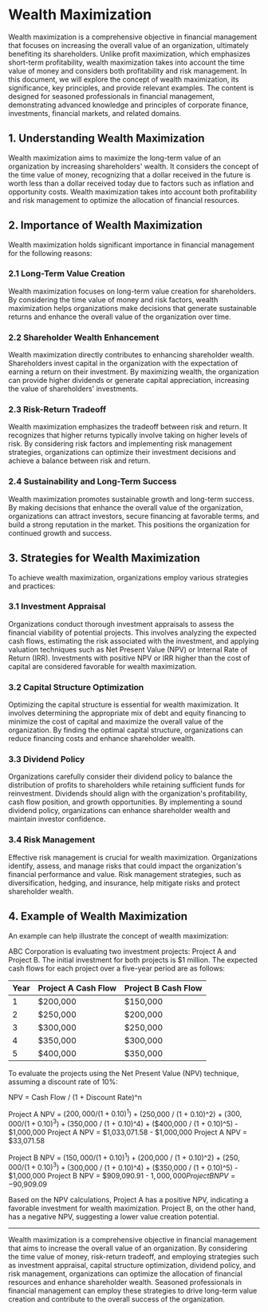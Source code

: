 # Wealth Maximization

Wealth maximization is a comprehensive objective in financial management that focuses on increasing the overall value of an organization, ultimately benefiting its shareholders. Unlike profit maximization, which emphasizes short-term profitability, wealth maximization takes into account the time value of money and considers both profitability and risk management. In this document, we will explore the concept of wealth maximization, its significance, key principles, and provide relevant examples. The content is designed for seasoned professionals in financial management, demonstrating advanced knowledge and principles of corporate finance, investments, financial markets, and related domains.

## 1. Understanding Wealth Maximization

Wealth maximization aims to maximize the long-term value of an organization by increasing shareholders' wealth. It considers the concept of the time value of money, recognizing that a dollar received in the future is worth less than a dollar received today due to factors such as inflation and opportunity costs. Wealth maximization takes into account both profitability and risk management to optimize the allocation of financial resources.

## 2. Importance of Wealth Maximization

Wealth maximization holds significant importance in financial management for the following reasons:

### 2.1 Long-Term Value Creation
Wealth maximization focuses on long-term value creation for shareholders. By considering the time value of money and risk factors, wealth maximization helps organizations make decisions that generate sustainable returns and enhance the overall value of the organization over time.

### 2.2 Shareholder Wealth Enhancement
Wealth maximization directly contributes to enhancing shareholder wealth. Shareholders invest capital in the organization with the expectation of earning a return on their investment. By maximizing wealth, the organization can provide higher dividends or generate capital appreciation, increasing the value of shareholders' investments.

### 2.3 Risk-Return Tradeoff
Wealth maximization emphasizes the tradeoff between risk and return. It recognizes that higher returns typically involve taking on higher levels of risk. By considering risk factors and implementing risk management strategies, organizations can optimize their investment decisions and achieve a balance between risk and return.

### 2.4 Sustainability and Long-Term Success
Wealth maximization promotes sustainable growth and long-term success. By making decisions that enhance the overall value of the organization, organizations can attract investors, secure financing at favorable terms, and build a strong reputation in the market. This positions the organization for continued growth and success.

## 3. Strategies for Wealth Maximization

To achieve wealth maximization, organizations employ various strategies and practices:

### 3.1 Investment Appraisal
Organizations conduct thorough investment appraisals to assess the financial viability of potential projects. This involves analyzing the expected cash flows, estimating the risk associated with the investment, and applying valuation techniques such as Net Present Value (NPV) or Internal Rate of Return (IRR). Investments with positive NPV or IRR higher than the cost of capital are considered favorable for wealth maximization.

### 3.2 Capital Structure Optimization
Optimizing the capital structure is essential for wealth maximization. It involves determining the appropriate mix of debt and equity financing to minimize the cost of capital and maximize the overall value of the organization. By finding the optimal capital structure, organizations can reduce financing costs and enhance shareholder wealth.

### 3.3 Dividend Policy
Organizations carefully consider their dividend policy to balance the distribution of profits to shareholders while retaining sufficient funds for reinvestment. Dividends should align with the organization's profitability, cash flow position, and growth opportunities. By implementing a sound dividend policy, organizations can enhance shareholder wealth and maintain investor confidence.

### 3.4 Risk Management
Effective risk management is crucial for wealth maximization. Organizations identify, assess, and manage risks that could impact the organization's financial performance and value. Risk management strategies, such as diversification, hedging, and insurance, help mitigate risks and protect shareholder wealth.

## 4. Example of Wealth Maximization

An example can help illustrate the concept of wealth maximization:

ABC Corporation is evaluating two investment projects: Project A and Project B. The initial investment for both projects is $1 million. The expected cash flows for each project over a five-year period are as follows:

| Year | Project A Cash Flow | Project B Cash Flow |
|------|--------------------|--------------------|
| 1    | $200,000           | $150,000           |
| 2    | $250,000           | $200,000           |
| 3    | $300,000           | $250,000           |
| 4    | $350,000           | $300,000           |
| 5    | $400,000           | $350,000           |

To evaluate the projects using the Net Present Value (NPV) technique, assuming a discount rate of 10%:

NPV = Cash Flow / (1 + Discount Rate)^n

Project A NPV = ($200,000 / (1 + 0.10)^1) + ($250,000 / (1 + 0.10)^2) + ($300,000 / (1 + 0.10)^3) + ($350,000 / (1 + 0.10)^4) + ($400,000 / (1 + 0.10)^5) - $1,000,000
Project A NPV = $1,033,071.58 - $1,000,000
Project A NPV = $33,071.58

Project B NPV = ($150,000 / (1 + 0.10)^1) + ($200,000 / (1 + 0.10)^2) + ($250,000 / (1 + 0.10)^3) + ($300,000 / (1 + 0.10)^4) + ($350,000 / (1 + 0.10)^5) - $1,000,000
Project B NPV = $909,090.91 - $1,000,000
Project B NPV = -$90,909.09

Based on the NPV calculations, Project A has a positive NPV, indicating a favorable investment for wealth maximization. Project B, on the other hand, has a negative NPV, suggesting a lower value creation potential.

---

Wealth maximization is a comprehensive objective in financial management that aims to increase the overall value of an organization. By considering the time value of money, risk-return tradeoff, and employing strategies such as investment appraisal, capital structure optimization, dividend policy, and risk management, organizations can optimize the allocation of financial resources and enhance shareholder wealth. Seasoned professionals in financial management can employ these strategies to drive long-term value creation and contribute to the overall success of the organization.